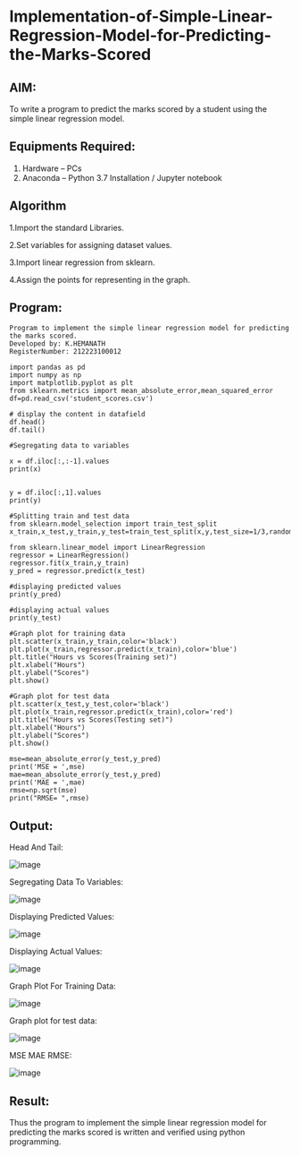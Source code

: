 # Implementation-of-Simple-Linear-Regression-Model-for-Predicting-the-Marks-Scored

## AIM:
To write a program to predict the marks scored by a student using the simple linear regression model.

## Equipments Required:
1. Hardware – PCs
2. Anaconda – Python 3.7 Installation / Jupyter notebook

## Algorithm
1.Import the standard Libraries.

2.Set variables for assigning dataset values.

3.Import linear regression from sklearn.

4.Assign the points for representing in the graph.
## Program:
```
Program to implement the simple linear regression model for predicting the marks scored.
Developed by: K.HEMANATH 
RegisterNumber: 212223100012 
```
```
import pandas as pd
import numpy as np
import matplotlib.pyplot as plt
from sklearn.metrics import mean_absolute_error,mean_squared_error
df=pd.read_csv('student_scores.csv')

# display the content in datafield
df.head()
df.tail()

#Segregating data to variables

x = df.iloc[:,:-1].values
print(x)


y = df.iloc[:,1].values
print(y)

#Splitting train and test data
from sklearn.model_selection import train_test_split
x_train,x_test,y_train,y_test=train_test_split(x,y,test_size=1/3,random_state=0)

from sklearn.linear_model import LinearRegression
regressor = LinearRegression()
regressor.fit(x_train,y_train)
y_pred = regressor.predict(x_test)

#displaying predicted values
print(y_pred)

#displaying actual values
print(y_test)

#Graph plot for training data
plt.scatter(x_train,y_train,color='black')
plt.plot(x_train,regressor.predict(x_train),color='blue')
plt.title("Hours vs Scores(Training set)")
plt.xlabel("Hours")
plt.ylabel("Scores")
plt.show()

#Graph plot for test data
plt.scatter(x_test,y_test,color='black')
plt.plot(x_train,regressor.predict(x_train),color='red')
plt.title("Hours vs Scores(Testing set)")
plt.xlabel("Hours")
plt.ylabel("Scores")
plt.show()

mse=mean_absolute_error(y_test,y_pred)
print('MSE = ',mse)
mae=mean_absolute_error(y_test,y_pred)
print('MAE = ',mae)
rmse=np.sqrt(mse)
print("RMSE= ",rmse)
```

## Output:

Head And Tail:

![image](https://github.com/user-attachments/assets/ca21d781-35a1-46ed-af4a-8ffdd54dcc9f)

Segregating Data To Variables:

![image](https://github.com/user-attachments/assets/0f4d142f-ee88-42ac-8246-76e006b74eb5)

Displaying Predicted Values:

![image](https://github.com/user-attachments/assets/d719b6a3-0c6e-45df-be06-9eb729c6489b)

Displaying Actual Values:

![image](https://github.com/user-attachments/assets/e3d08173-a0f5-4116-a41b-ec1ce3614c11)

Graph Plot For Training Data:

![image](https://github.com/user-attachments/assets/315ff33f-ecca-4db6-acff-e111713acf87)

Graph plot for test data:

![image](https://github.com/user-attachments/assets/f5f31e48-f13b-40d6-a655-9bb72e221c84)

MSE MAE RMSE:

![image](https://github.com/user-attachments/assets/f9984a84-381c-4943-aca0-260a03174970)
## Result:
Thus the program to implement the simple linear regression model for predicting the marks scored is written and verified using python programming.
